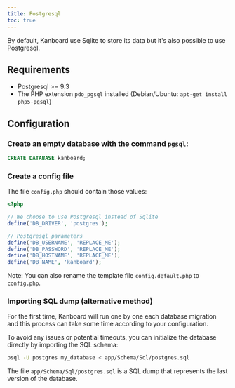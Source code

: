 ```yaml
---
title: Postgresql
toc: true
---
```


By default, Kanboard use Sqlite to store its data but it's also possible
to use Postgresql.

Requirements
------------

- Postgresql >= 9.3
- The PHP extension `pdo_pgsql` installed (Debian/Ubuntu:
    `apt-get install php5-pgsql`)

Configuration
-------------

### Create an empty database with the command `pgsql`:

```sql
CREATE DATABASE kanboard;
```

### Create a config file

The file `config.php` should contain those values:

```php
<?php

// We choose to use Postgresql instead of Sqlite
define('DB_DRIVER', 'postgres');

// Postgresql parameters
define('DB_USERNAME', 'REPLACE_ME');
define('DB_PASSWORD', 'REPLACE_ME');
define('DB_HOSTNAME', 'REPLACE_ME');
define('DB_NAME', 'kanboard');
```

Note: You can also rename the template file `config.default.php` to
`config.php`.

### Importing SQL dump (alternative method)

For the first time, Kanboard will run one by one each database migration
and this process can take some time according to your configuration.

To avoid any issues or potential timeouts, you can initialize the
database directly by importing the SQL schema:

```bash
psql -U postgres my_database < app/Schema/Sql/postgres.sql
```

The file `app/Schema/Sql/postgres.sql` is a SQL dump that represents the
last version of the database.
